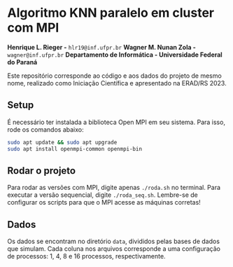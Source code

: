# Algoritmo KNN paralelo em cluster com MPI
**Henrique L. Rieger -** `hlr19@inf.ufpr.br`
**Wagner M. Nunan Zola -** `wagner@inf.ufpr.br`
**Departamento de Informática - Universidade Federal do Paraná**

Este repositório corresponde ao código e aos dados do projeto de mesmo nome, realizado como Iniciação Científica e apresentado na ERAD/RS 2023.

## Setup
É necessário ter instalada a biblioteca Open MPI em seu sistema. Para isso, rode os comandos abaixo:

```bash
sudo apt update && sudo apt upgrade
sudo apt install openmpi-common openmpi-bin
```

## Rodar o projeto
Para rodar as versões com MPI, digite apenas `./roda.sh` no terminal. Para executar a versão sequencial, digite `./roda_seq.sh`. Lembre-se de configurar os scripts para que o MPI acesse as máquinas corretas!

## Dados
Os dados se encontram no diretório `data`, divididos pelas bases de dados que simulam. Cada coluna nos arquivos corresponde a uma configuração de processos: 1, 4, 8 e 16 processos, respectivamente.
